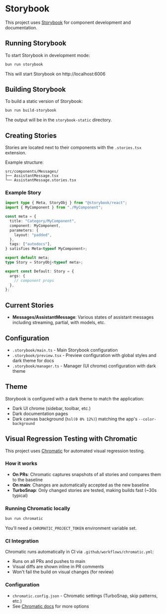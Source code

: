 # Storybook

This project uses [Storybook](https://storybook.js.org/) for component development and documentation.

## Running Storybook

To start Storybook in development mode:

```bash
bun run storybook
```

This will start Storybook on http://localhost:6006

## Building Storybook

To build a static version of Storybook:

```bash
bun run build-storybook
```

The output will be in the `storybook-static` directory.

## Creating Stories

Stories are located next to their components with the `.stories.tsx` extension.

Example structure:

```
src/components/Messages/
├── AssistantMessage.tsx
└── AssistantMessage.stories.tsx
```

### Example Story

```typescript
import type { Meta, StoryObj } from "@storybook/react";
import { MyComponent } from "./MyComponent";

const meta = {
  title: "Category/MyComponent",
  component: MyComponent,
  parameters: {
    layout: "padded",
  },
  tags: ["autodocs"],
} satisfies Meta<typeof MyComponent>;

export default meta;
type Story = StoryObj<typeof meta>;

export const Default: Story = {
  args: {
    // component props
  },
};
```

## Current Stories

- **Messages/AssistantMessage**: Various states of assistant messages including streaming, partial, with models, etc.

## Configuration

- `.storybook/main.ts` - Main Storybook configuration
- `.storybook/preview.tsx` - Preview configuration with global styles and dark theme for docs
- `.storybook/manager.ts` - Manager (UI chrome) configuration with dark theme

## Theme

Storybook is configured with a dark theme to match the application:

- Dark UI chrome (sidebar, toolbar, etc.)
- Dark documentation pages
- Dark canvas background (`hsl(0 0% 12%)`) matching the app's `--color-background`

## Visual Regression Testing with Chromatic

This project uses [Chromatic](https://www.chromatic.com/) for automated visual regression testing.

### How it works

- **On PRs**: Chromatic captures snapshots of all stories and compares them to the baseline
- **On main**: Changes are automatically accepted as the new baseline
- **TurboSnap**: Only changed stories are tested, making builds fast (~30s typical)

### Running Chromatic locally

```bash
bun run chromatic
```

You'll need a `CHROMATIC_PROJECT_TOKEN` environment variable set.

### CI Integration

Chromatic runs automatically in CI via `.github/workflows/chromatic.yml`:

- Runs on all PRs and pushes to main
- Visual diffs are shown inline in PR comments
- Won't fail the build on visual changes (for review)

### Configuration

- `chromatic.config.json` - Chromatic settings (TurboSnap, skip patterns, etc.)
- See [Chromatic docs](https://www.chromatic.com/docs/) for more options

